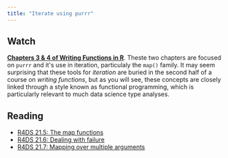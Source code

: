 ```yaml
---
title: "Iterate using purrr"
---
```


## Watch

**[Chapters 3 & 4 of Writing Functions in R](https://www.datacamp.com/courses/writing-functions-in-r)**. Theste two chapters are focused on `purrr` and it's use in iteration, particulaly the `map()` family.  It may seem surprising that these tools for *iteration* are buried in the second half of a course on *writing functions*, but as you will see, these concepts are closely linked through a style known as functional programming, which is particularly relevant to much data science type analyses.

## Reading

- [R4DS 21.5: The map functions](http://r4ds.had.co.nz/iteration.html#the-map-functions)
- [R4DS 21.6: Dealing with failure](http://r4ds.had.co.nz/iteration.html#dealing-with-failure)
- [R4DS 21.7: Mapping over multiple arguments](http://r4ds.had.co.nz/iteration.html#mapping-over-multiple-arguments)